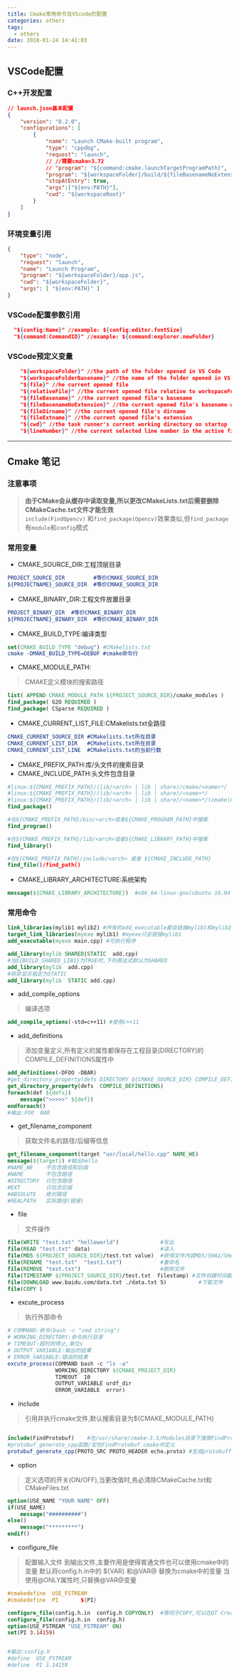 ```yaml
---
title: Cmake常用命令及VScode的配置
categories: others
tags:
  - others
date: 2018-01-24 14:41:03
---
```


## VSCode配置

### C++开发配置
```json
// launch.json基本配置
{
    "version": "0.2.0",
    "configurations": [
        {
            "name": "Launch CMake-built program",
            "type": "cppdbg",
            "request": "launch",
            // //需要cmake>3.72
            // "program": "${command:cmake.launchTargetProgramPath}",
            "program": "${workspaceFolder}/build/${fileBasenameNoExtension}",
            "stopAtEntry": true,
            "args":["${env:PATH}"],
            "cwd": "${workspaceRoot}"
        }
    ]
}
```

### 环境变量引用
```json
{
    "type": "node",
    "request": "launch",
    "name": "Launch Program",
    "program": "${workspaceFolder}/app.js",
    "cwd": "${workspaceFolder}",
    "args": [ "${env:PATH}" ]
}
```

### VSCode配置参数引用
```json
  "${config:Name}" //example: ${config:editor.fontSize}
  "${command:CommandID}" //example: ${command:explorer.newFolder}
```


###  VSCode预定义变量
```json
    "${workspaceFolder}" //the path of the folder opened in VS Code
    "${workspaceFolderBasename}" //the name of the folder opened in VS Code without any slashes (/)
    "${file}" //he current opened file
    "${relativeFile}" //the current opened file relative to workspaceFolder
    "${fileBasename}" //the current opened file's basename
    "${fileBasenameNoExtension}" //the current opened file's basename with no file extension
    "${fileDirname}" //the current opened file's dirname
    "${fileExtname}" //the current opened file's extension
    "${cwd}" //the task runner's current working directory on startup
    "${lineNumber}" //the current selected line number in the active file
```

-----------------------------------------------------------------------------
## Cmake 笔记
### 注意事项
>**由于CMake会从缓存中读取变量,所以更改CMakeLists.txt后需要删除CMakeCache.txt文件才能生效**      
>`include(FindOpencv)` 和`find_package(Opencv)`效果类似,但`find_package`有`module`和`config`模式

### 常用变量

* CMAKE_SOURCE_DIR:工程顶层目录
```cmake
PROJECT_SOURCE_DIR         #等价CMAKE_SOURCE_DIR
${PROJECTNAME}_SOURCE_DIR  #等价CMAKE_SOURCE_DIR
```
* CMAKE_BINARY_DIR:工程文件放置目录
```cmake
PROJECT_BINARY_DIR  #等价CMAKE_BINARY_DIR
${PROJECTNAME}_BINARY_DIR  #等价CMAKE_BINARY_DIR
```

* CMAKE_BUILD_TYPE:编译类型
```cmake
set(CMAKE_BUILD_TYPE "debug") #CMakelists.txt
cmake -DMAKE_BUILD_TYPE=DEBUF #cmake命令行
```
* CMAKE_MODULE_PATH:
>CMAKE定义模块的搜索路径
```cmake
list( APPEND CMAKE_MODULE_PATH ${PROJECT_SOURCE_DIR}/cmake_modules )
find_package( G2O REQUIRED )
find_package( CSparse REQUIRED )
```

* CMAKE_CURRENT_LIST_FILE:CMakelists.txt全路径
```cmake
CMAKE_CURRENT_SOURCE_DIR #CMakelists.txt所在目录
CMAKE_CURRENT_LIST_DIR   #CMakelists.txt所在目录
CMAKE_CURRENT_LIST_LINE  #CMakelists.txt的当前行数
```

* CMAKE_PREFIX_PATH:库/头文件的搜索目录
* CMAKE_INCLUDE_PATH:头文件包含目录
```cmake
#linux:${CMAKE_PREFIX_PATH}/(lib/<arch> | lib | share)/cmake/<name>*/   
#linux:${CMAKE_PREFIX_PATH}/(lib/<arch> | lib | share)/<name>*/
#linux:${CMAKE_PREFIX_PATH}/(lib/<arch> | lib | share)/<name>*/(cmake|CMake)/
find_package()  

#在${CMAKE_PREFIX_PATH}/bin/<arch>或者${CMAKE_PROGRAM_PATH}中搜索
find_program()  

#在${CMAKE_PREFIX_PATH}/lib/<arch>或者${CMAKE_LIBRARY_PATH}中搜索
find_library()  

#在${CMAKE_PREFIX_PATH}/include/<arch> 或者 ${CMAKE_INCLUDE_PATH}
find_file()/find_path()
```
* CMAKE_LIBRARY_ARCHITECTURE:系统架构
```cmake
message(${CMAKE_LIBRARY_ARCHITECTURE})  #x86_64-linux-gnu(ubuntu 16.04 x86_64)
```

### 常用命令
```cmake
link_libraries(mylib1 mylib2) #所有的add_executable都会链接mylib1和mylib2库
target_link_libraries(myexe mylib1) #myexe只会链接mylib1
add_executable(myexe main.cpp) #可执行程序

add_library(mylib SHARED|STATIC  add.cpp)
#当${BUILD_SHARED_LIBS}为TRUE时,下列表达式默认为SHARED
add_library(mylib  add.cpp)
#除非显示指定为STATIC
add_library(mylib  STATIC add.cpp)
```

* add_compile_options
>编译选项
```cmake
add_compile_options(-std=c++11) #使用c++11
```

* add_definitions
>添加变量定义,所有定义的属性都保存在工程目录(DIRECTORY)的COMPILE_DEFINITIONS属性中
```cmake
add_definitions(-DFOO -DBAR)
#get_directory_property(defs DIRECTORY ${CMAKE_SOURCE_DIR} COMPILE_DEFINITIONS)
get_directory_property(defs  COMPILE_DEFINITIONS)
foreach(def ${defs})
    message(">>>>>" ${def})  
endforeach()
#输出:FOO  BAR
```

* get_filename_component
>获取文件名的路径/后缀等信息
```cmake
get_filename_component(target "usr/local/hello.cpp" NAME_WE)
message(${target}) #输出hello
#NAME_WE    不包含路径和后缀
#NAME       不包含路径
#DIRECTORY  只包含路径
#EXT        只包含后缀
#ABSOLUTE   绝对路径
#REALPATH   实际路径(链接)
```


* file
>文件操作
```cmake
file(WRITE "test.txt" "helloworld")             #写出
file(READ "test.txt" data)                      #读入
file(MD5 ${PROJECT_SOURCE_DIR}/test.txt value)  #获得文件内容MD5/SHA1/SHA224/SHA256/SHA384/SHA512
file(RENAME "test.txt"  "test1.txt")            #重命名    
file(REMOVE "test.txt")                         #删除文件  
file(TIMESTAMP ${PROJECT_SOURCE_DIR}/test.txt  filestamp) #文件创建时间戳记
file(DOWNLOAD www.baidu.com/data.txt ./data.txt 5)          #下载文件
file(COPY )
```


* excute_process
>执行外部命令
```cmake
# COMMAND:命令(bash -c "cmd string")
# WORKING_DIRECTORY:命令执行目录
# TIMEOUT:超时则停止,单位s
# OUTPUT_VARIABLE:输出的结果
# ERROR_VARIABLE:错误的结果
excute_process(COMMAND bash -c "ls -a"
               WORKING_DIRECTORY ${CMAKE_PROJECT_DIR}
               TIMEOUT  10
               OUTPUT_VARIABLE urdf_dir
               ERROR_VARIABLE  error)
```


* include
>引用并执行cmake文件,默认搜索目录为${CMAKE_MODULE_PATH}
```cmake

include(FindProtobuf)    #在/usr/share/cmake-3.5/Modules目录下搜索FindProtobuf.cmake
#protobuf_generate_cpp函数/宏在FindProtobuf.cmake中定义
protobuf_generate_cpp(PROTO_SRC PROTO_HEADER echo.proto) #生成protobuff的.cc和.h文件

```

* option
>定义选项的开关(ON/OFF),当更改值时,务必清除CMakeCache.txt和CMakeFiles.txt
```cmake
option(USE_NAME "YOUR NAME" OFF)
if(USE_NAME)
    message("##########")
else()
    message("*********")
endif()
```

* configure_file
>配置输入文件 到输出文件,主要作用是使得普通文件也可以使用cmake中的变量
>默认将config.h.in中的 ${VAR} 和@VAR@ 替换为cmake中的变量
>当使用@ONLY属性时,只替换@VAR@变量
```cpp
#cmakedefine  USE_FSTREAM
#cmakedefine  PI       ${PI}
```

```cmake
configure_file(config.h.in  config.h COPYONLY)  #等同于COPY,可以在QT Creator中显示config.h.in
configure_file(config.h.in  config.h)
option(USE_FSTREAM "USE_FSTREAM" ON)
set(PI 3.14159)


#输出:config.h
#define  USE_FSTREAM
#define  PI 3.14159
```
